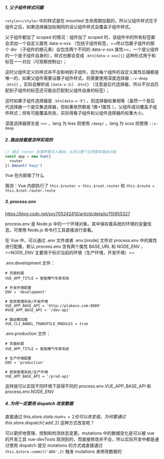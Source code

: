 ##### 1. 父子组件样式问题

`<style></style>` 中的样式是在 mounted 生命周期加载的，所以父组件样式在子组件之后，如果选择器加权相同的话父组件样式会覆盖子组件样式。

父子组件都加了 scoped 的情况：组件加了 scoped 时，该组件中的所有标签都会添加一个自定义属性 data-v-xxx （包括子组件标签，==所以包裹子组件的那个 div （子组件的根元素）会包含两个不同的 data-v-xxx 属性==，一个是父组件的一个是子组件自身的），样式也都会变成 `.btn[data-v-xxx]{}` 这种形式用于和标签一一对应（可观察控制台）；

这时父组件定义的样式并不会影响到子组件，因为每个组件的自定义属性后缀都是唯一的，如果父组件需要设置子组件样式，则需要使用深度选择器 `::v-deep .btn{}` ，实际会解析成 `[data-v-父] .btn{}` （注意是后代选择器，所以不仅会匹配到子组件的标签还可能会匹配到父组件自身的标签）；

这时如果子组件选择器是 `.btn[data-v-子]` ，则选择器权重相等（虽然一个是后代选择器一个是交集选择器，但权重依然都是 1类+1属性 ），父组件成功覆盖子组件样式；但有可能覆盖失败，实际得看子组件和父组件选择器的权重大小。

深度选择器原生是 `>>>` ，lang 为 less 则使用 `/deep/` ，lang 为 scss 则使用 `::v-deep` 



##### 2. 路由挂载是怎样实现的

```js
// 通过 router 配置参数注入路由，从而让整个应用都有路由功能
const app = new Vue({
  router
}).$mount('#app')
```

Vue 在内部做了什么

猜测：Vue 内部执行了 `this.$router = this.$root.router` 和 `this.$route = this.$root.router.route`



##### 3. process.env 

https://blog.csdn.net/sxy705242410/article/details/110955327

process.env 是 Node.js 中的一个环境对象。其中保存着系统的环境的变量信息。可使用 Node.js 命令行工具直接进行查看。

在 Vue 中，可以通过 .env 文件或者 .env.[mode] 文件对 process.env 中的属性进行配置，默认 process.env 含有两个属性 BASE_URL 和 NODE_ENV ，==NODE_ENV 主要用于标识当前的环境（生产环境，开发环境）==

.env.development 文件：

```
# 页面标题
VUE_APP_TITLE = 智能曝气专家系统

# 开发环境配置
ENV = 'development'

# 若依管理系统/开发环境
VUE_APP_BASE_API = 'http://plakeco.com:8089'
#VUE_APP_BASE_API = '/dev-api'

# 路由懒加载
VUE_CLI_BABEL_TRANSPILE_MODULES = true
```

.env.production 文件：

```
# 页面标题
VUE_APP_TITLE = 智能曝气专家系统

# 生产环境配置
ENV = 'production'

# 若依管理系统/生产环境
VUE_APP_BASE_API = '/prod-api'
```

这样就可以实现不同环境下获得不同的 process.env.VUE_APP_BASE_API 和 process.env.NODE_ENV 



##### 4. 为何一定要用 dispatch 改变数据

直接通过 this.$store.state.num+=2 也可以改变值，为何要通过 this.$store.dispatch('add',2) 这种方式改变呢？

可以更好地管理、控制和检测状态变更。mutations 中的数据变化是可以被 vue 的开发工具 vue-devTools 观测到的，而直接修改并不会，所以实际开发中都是通过使用 dispatch 提交 mutations 的方式或直接通过`this.$store.commit('ADD',2)` 触发 mutations 来修改数据的

